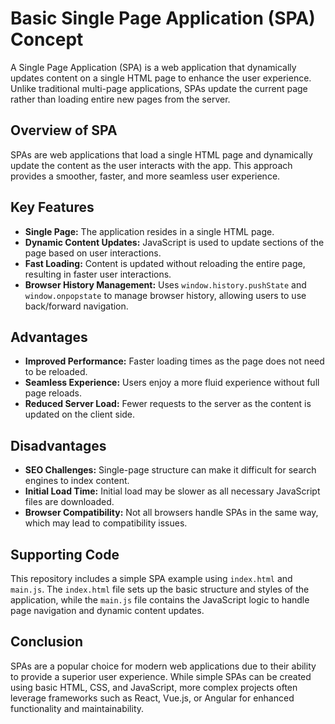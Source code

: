 # Basic Single Page Application (SPA) Concept

A Single Page Application (SPA) is a web application that dynamically updates content on a single HTML page to enhance the user experience. Unlike traditional multi-page applications, SPAs update the current page rather than loading entire new pages from the server.

## Overview of SPA

SPAs are web applications that load a single HTML page and dynamically update the content as the user interacts with the app. This approach provides a smoother, faster, and more seamless user experience.

## Key Features

- **Single Page:** The application resides in a single HTML page.
- **Dynamic Content Updates:** JavaScript is used to update sections of the page based on user interactions.
- **Fast Loading:** Content is updated without reloading the entire page, resulting in faster user interactions.
- **Browser History Management:** Uses `window.history.pushState` and `window.onpopstate` to manage browser history, allowing users to use back/forward navigation.

## Advantages

- **Improved Performance:** Faster loading times as the page does not need to be reloaded.
- **Seamless Experience:** Users enjoy a more fluid experience without full page reloads.
- **Reduced Server Load:** Fewer requests to the server as the content is updated on the client side.

## Disadvantages

- **SEO Challenges:** Single-page structure can make it difficult for search engines to index content.
- **Initial Load Time:** Initial load may be slower as all necessary JavaScript files are downloaded.
- **Browser Compatibility:** Not all browsers handle SPAs in the same way, which may lead to compatibility issues.

## Supporting Code

This repository includes a simple SPA example using `index.html` and `main.js`. The `index.html` file sets up the basic structure and styles of the application, while the `main.js` file contains the JavaScript logic to handle page navigation and dynamic content updates.

## Conclusion

SPAs are a popular choice for modern web applications due to their ability to provide a superior user experience. While simple SPAs can be created using basic HTML, CSS, and JavaScript, more complex projects often leverage frameworks such as React, Vue.js, or Angular for enhanced functionality and maintainability.
